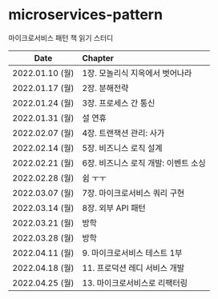 # microservices-pattern
마이크로서비스 패턴 책 읽기 스터디

|Date|Chapter|
|:--:|:--|
|2022.01.10 (월)|1장. 모놀리식 지옥에서 벗어나라|
|2022.01.17 (월)|2장. 분해전략|
|2022.01.24 (월)|3장. 프로세스 간 통신|
|2022.01.31 (월)|설 연휴|
|2022.02.07 (월)|4장. 트랜잭션 관리: 사가|
|2022.02.14 (월)|5장. 비즈니스 로직 설계|
|2022.02.21 (월)|6장. 비즈니스 로직 개발: 이벤트 소싱|
|2022.02.28 (월)|쉼 ㅜㅜ|
|2022.03.07 (월)|7장. 마이크로서비스 쿼리 구현|
|2022.03.14 (월)|8장. 외부 API 패턴|
|2022.03.21 (월)|방학|
|2022.03.28 (월)|방학|
|2022.04.11 (월)|9. 마이크로서비스 테스트 1부|
|2022.04.18 (월)|11. 프로덕션 레디 서비스 개발|
|2022.04.25 (월)|13. 마이크로서비스로 리팩터링|
